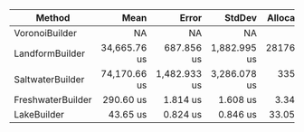﻿| Method            | Mean         | Error        | StdDev       | Allocated   |
|------------------ |-------------:|-------------:|-------------:|------------:|
| VoronoiBuilder    |           NA |           NA |           NA |          NA |
| LandformBuilder   | 34,665.76 us |   687.856 us | 1,882.995 us | 28176.34 KB |
| SaltwaterBuilder  | 74,170.66 us | 1,482.933 us | 3,286.078 us |   335.13 KB |
| FreshwaterBuilder |    290.60 us |     1.814 us |     1.608 us |     3.34 KB |
| LakeBuilder       |     43.65 us |     0.824 us |     0.846 us |    33.05 KB |